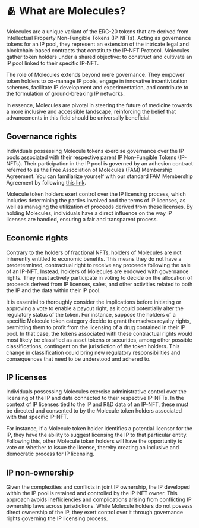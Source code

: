 # 🫂 What are Molecules?

Molecules are a unique variant of the ERC-20 tokens that are derived from Intellectual Property Non-Fungible Tokens (IP-NFTs). Acting as governance tokens for an IP pool, they represent an extension of the intricate legal and blockchain-based contracts that constitute the IP-NFT Protocol. Molecules gather token holders under a shared objective: to construct and cultivate an IP pool linked to their specific IP-NFT.

The role of Molecules extends beyond mere governance. They empower token holders to co-manage IP pools, engage in innovative incentivization schemes, facilitate IP development and experimentation, and contribute to the formulation of ground-breaking IP networks.

In essence, Molecules are pivotal in steering the future of medicine towards a more inclusive and accessible landscape, reinforcing the belief that advancements in this field should be universally beneficial.

## Governance rights

Individuals possessing Molecule tokens exercise governance over the IP pools associated with their respective parent IP Non-Fungible Tokens (IP-NFTs). Their participation in the IP pool is governed by an adhesion contract referred to as the Free Association of Molecules (FAM) Membership Agreement. You can familiarize yourself with our standard FAM Membership Agreement by following [this link](https://docs.google.com/document/d/1Iu3ALQzUa8LhIe4LIl972eGTfT296sWZZjGbtN4RbFA/edit).

Molecule token holders exert control over the IP licensing process, which includes determining the parties involved and the terms of IP licenses, as well as managing the utilization of proceeds derived from these licenses. By holding Molecules, individuals have a direct influence on the way IP licenses are handled, ensuring a fair and transparent process.

## Economic rights

Contrary to the holders of fractional NFTs, holders of Molecules are not inherently entitled to economic benefits. This means they do not have a predetermined, contractual right to receive any proceeds following the sale of an IP-NFT. Instead, holders of Molecules are endowed with governance rights. They must actively participate in voting to decide on the allocation of proceeds derived from IP licenses, sales, and other activities related to both the IP and the data within their IP pool.

It is essential to thoroughly consider the implications before initiating or approving a vote to enable a payout right, as it could potentially alter the regulatory status of the token. For instance, suppose the holders of a specific Molecule token category decide to grant themselves royalty rights, permitting them to profit from the licensing of a drug contained in their IP pool. In that case, the tokens associated with these contractual rights would most likely be classified as asset tokens or securities, among other possible classifications, contingent on the jurisdiction of the token holders. This change in classification could bring new regulatory responsibilities and consequences that need to be understood and adhered to.

## IP licenses

Individuals possessing Molecules exercise administrative control over the licensing of the IP and data connected to their respective IP-NFTs. In the context of IP licenses tied to the IP and R\&D data of an IP-NFT, these must be directed and consented to by the Molecule token holders associated with that specific IP-NFT.

For instance, if a Molecule token holder identifies a potential licensor for the IP, they have the ability to suggest licensing the IP to that particular entity. Following this, other Molecule token holders will have the opportunity to vote on whether to issue the license, thereby creating an inclusive and democratic process for IP licensing.

## IP non-ownership

Given the complexities and conflicts in joint IP ownership, the IP developed within the IP pool is retained and controlled by the IP-NFT owner. This approach avoids inefficiencies and complications arising from conflicting IP ownership laws across jurisdictions. While Molecule holders do not possess direct ownership of the IP, they exert control over it through governance rights governing the IP licensing process.

